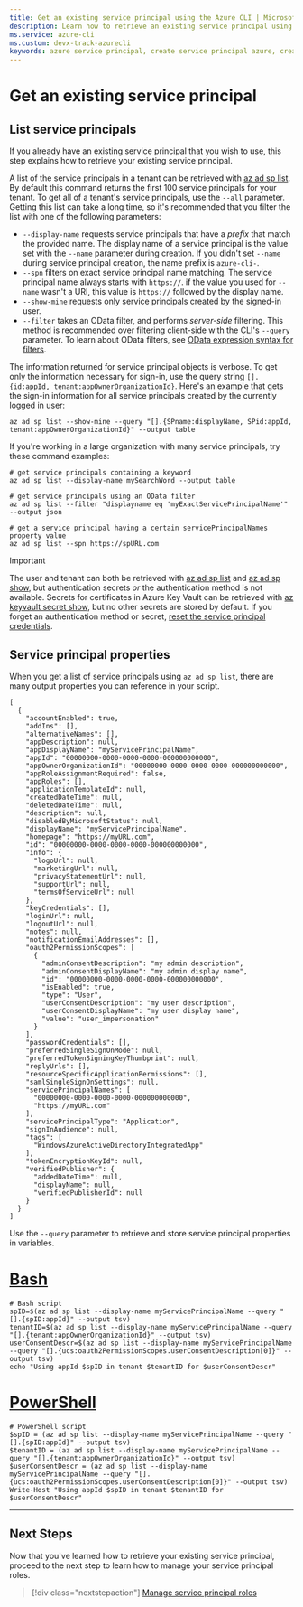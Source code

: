 ```yaml
---
title: Get an existing service principal using the Azure CLI | Microsoft Docs
description: Learn how to retrieve an existing service principal using the Azure CLI.
ms.service: azure-cli
ms.custom: devx-track-azurecli
keywords: azure service principal, create service principal azure, create service principal azure cli
---
```


# Get an existing service principal

## List service principals

If you already have an existing service principal that you wish to use, this step explains how to
retrieve your existing service principal.

A list of the service principals in a tenant can be retrieved with [az ad sp list][03]. By default
this command returns the first 100 service principals for your tenant. To get all of a tenant's
service principals, use the `--all` parameter. Getting this list can take a long time, so it's
recommended that you filter the list with one of the following parameters:

- `--display-name` requests service principals that have a _prefix_ that match the provided name.
  The display name of a service principal is the value set with the `--name` parameter during
  creation. If you didn't set `--name` during service principal creation, the name prefix is
  `azure-cli-`.
- `--spn` filters on exact service principal name matching. The service principal name always starts
  with `https://`. if the value you used for `--name` wasn't a URI, this value is `https://`
  followed by the display name.
- `--show-mine` requests only service principals created by the signed-in user.
- `--filter` takes an OData filter, and performs _server-side_ filtering. This method is recommended
  over filtering client-side with the CLI's `--query` parameter. To learn about OData filters, see
  [OData expression syntax for filters][06].

The information returned for service principal objects is verbose. To get only the information
necessary for sign-in, use the query string `[].{id:appId, tenant:appOwnerOrganizationId}`. Here's
an example that gets the sign-in information for all service principals created by the currently
logged in user:

```azurecli-interactive
az ad sp list --show-mine --query "[].{SPname:displayName, SPid:appId, tenant:appOwnerOrganizationId}" --output table
```

If you're working in a large organization with many service principals, try these command examples:

```azurecli-interactive
# get service principals containing a keyword
az ad sp list --display-name mySearchWord --output table

# get service principals using an OData filter
az ad sp list --filter "displayname eq 'myExactServicePrincipalName'" --output json

# get a service principal having a certain servicePrincipalNames property value
az ad sp list --spn https://spURL.com
```

> [!IMPORTANT]
> The user and tenant can both be retrieved with [az ad sp list][03] and [az ad sp show][04], but
> authentication secrets _or_ the authentication method is not available. Secrets for certificates
> in Azure Key Vault can be retrieved with [az keyvault secret show][05], but no other secrets are
> stored by default. If you forget an authentication method or secret,
> [reset the service principal credentials][02].

## Service principal properties

When you get a list of service principals using `az ad sp list`, there are many output properties
you can reference in your script.

```output
[
  {
    "accountEnabled": true,
    "addIns": [],
    "alternativeNames": [],
    "appDescription": null,
    "appDisplayName": "myServicePrincipalName",
    "appId": "00000000-0000-0000-0000-000000000000",
    "appOwnerOrganizationId": "00000000-0000-0000-0000-000000000000",
    "appRoleAssignmentRequired": false,
    "appRoles": [],
    "applicationTemplateId": null,
    "createdDateTime": null,
    "deletedDateTime": null,
    "description": null,
    "disabledByMicrosoftStatus": null,
    "displayName": "myServicePrincipalName",
    "homepage": "https://myURL.com",
    "id": "00000000-0000-0000-0000-000000000000",
    "info": {
      "logoUrl": null,
      "marketingUrl": null,
      "privacyStatementUrl": null,
      "supportUrl": null,
      "termsOfServiceUrl": null
    },
    "keyCredentials": [],
    "loginUrl": null,
    "logoutUrl": null,
    "notes": null,
    "notificationEmailAddresses": [],
    "oauth2PermissionScopes": [
      {
        "adminConsentDescription": "my admin description",
        "adminConsentDisplayName": "my admin display name",
        "id": "00000000-0000-0000-0000-000000000000",
        "isEnabled": true,
        "type": "User",
        "userConsentDescription": "my user description",
        "userConsentDisplayName": "my user display name",
        "value": "user_impersonation"
      }
    ],
    "passwordCredentials": [],
    "preferredSingleSignOnMode": null,
    "preferredTokenSigningKeyThumbprint": null,
    "replyUrls": [],
    "resourceSpecificApplicationPermissions": [],
    "samlSingleSignOnSettings": null,
    "servicePrincipalNames": [
      "00000000-0000-0000-0000-000000000000",
      "https://myURL.com"
    ],
    "servicePrincipalType": "Application",
    "signInAudience": null,
    "tags": [
      "WindowsAzureActiveDirectoryIntegratedApp"
    ],
    "tokenEncryptionKeyId": null,
    "verifiedPublisher": {
      "addedDateTime": null,
      "displayName": null,
      "verifiedPublisherId": null
    }
  }
]
```

Use the `--query` parameter to retrieve and store service principal properties in variables.

# [Bash](#tab/bash)

```azurecli-interactive
# Bash script
spID=$(az ad sp list --display-name myServicePrincipalName --query "[].{spID:appId}" --output tsv)
tenantID=$(az ad sp list --display-name myServicePrincipalName --query "[].{tenant:appOwnerOrganizationId}" --output tsv)
userConsentDescr=$(az ad sp list --display-name myServicePrincipalName --query "[].{ucs:oauth2PermissionScopes.userConsentDescription[0]}" --output tsv)
echo "Using appId $spID in tenant $tenantID for $userConsentDescr"
```

# [PowerShell](#tab/powershell)

```azurecli
# PowerShell script
$spID = (az ad sp list --display-name myServicePrincipalName --query "[].{spID:appId}" --output tsv)
$tenantID = (az ad sp list --display-name myServicePrincipalName --query "[].{tenant:appOwnerOrganizationId}" --output tsv)
$userConsentDescr = (az ad sp list --display-name myServicePrincipalName --query "[].{ucs:oauth2PermissionScopes.userConsentDescription[0]}" --output tsv)
Write-Host "Using appId $spID in tenant $tenantID for $userConsentDescr"

```

---

## Next Steps

Now that you've learned how to retrieve your existing service principal, proceed to the next step to
learn how to manage your service principal roles.

> [!div class="nextstepaction"]
> [Manage service principal roles][01]

<!-- link references -->

[01]: ./azure-cli-sp-tutorial-5.md
[02]: ./azure-cli-sp-tutorial-7.md
[03]: /cli/azure/ad/sp#az-ad-sp-list
[04]: /cli/azure/ad/sp#az-ad-sp-show
[05]: /cli/azure/keyvault/secret#az-keyvault-secret-show
[06]: /rest/api/searchservice/odata-expression-syntax-for-azure-search
